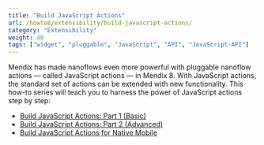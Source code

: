 ```yaml
---
title: "Build JavaScript Actions"
url: /howto8/extensibility/build-javascript-actions/
category: "Extensibility"
weight: 40
tags: ["widget", "pluggable", "JavaScript", "API", "JavaScript-API"]
---
```


Mendix has made nanoflows even more powerful with pluggable nanoflow actions — called JavaScript actions — in Mendix 8. With JavaScript actions, the standard set of actions can be extended with new functionality. This how-to series will teach you to harness the power of JavaScript actions step by step: 

* [Build JavaScript Actions: Part 1 (Basic)](/howto8/extensibility/write-javascript-actions/)
* [Build JavaScript Actions: Part 2 (Advanced)](/howto8/extensibility/write-javascript-github/)
* [Build JavaScript Actions for Native Mobile](/howto8/extensibility/create-native-javascript-action/)
